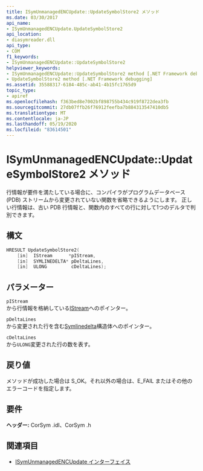 ```yaml
---
title: ISymUnmanagedENCUpdate::UpdateSymbolStore2 メソッド
ms.date: 03/30/2017
api_name:
- ISymUnmanagedENCUpdate.UpdateSymbolStore2
api_location:
- diasymreader.dll
api_type:
- COM
f1_keywords:
- ISymUnmanagedENCUpdate::UpdateSymbolStore2
helpviewer_keywords:
- ISymUnmanagedENCUpdate::UpdateSymbolStore2 method [.NET Framework debugging]
- UpdateSymbolStore2 method [.NET Framework debugging]
ms.assetid: 35588317-6184-485c-ab41-4b15fc1765d9
topic_type:
- apiref
ms.openlocfilehash: f363bed8e7002bf898755b434c919f8722dea3fb
ms.sourcegitcommit: 27db07ffb26f76912feefba7b884313547410db5
ms.translationtype: MT
ms.contentlocale: ja-JP
ms.lasthandoff: 05/19/2020
ms.locfileid: "83614501"
---
```

# <a name="isymunmanagedencupdateupdatesymbolstore2-method"></a>ISymUnmanagedENCUpdate::UpdateSymbolStore2 メソッド
行情報が要件を満たしている場合に、コンパイラがプログラムデータベース (PDB) ストリームから変更されていない関数を省略できるようにします。 正しい行情報は、古い PDB 行情報と、関数内のすべての行に対して1つのデルタで判別できます。  
  
## <a name="syntax"></a>構文  
  
```cpp  
HRESULT UpdateSymbolStore2(  
    [in]  IStream      *pIStream,  
    [in]  SYMLINEDELTA* pDeltaLines,  
    [in]  ULONG         cDeltaLines);  
```  
  
## <a name="parameters"></a>パラメーター  
 `pIStream`  
 から行情報を格納している[IStream](/windows/desktop/api/objidl/nn-objidl-istream)へのポインター。  
  
 `pDeltaLines`  
 から変更された行を含む[Symlinedelta](symlinedelta-structure.md)構造体へのポインター。  
  
 `cDeltaLines`  
 から`ULONG`変更された行の数を表す。  
  
## <a name="return-value"></a>戻り値  
 メソッドが成功した場合は S_OK。それ以外の場合は、E_FAIL またはその他のエラーコードを指定します。  
  
## <a name="requirements"></a>要件  
 **ヘッダー:** CorSym .idl、CorSym .h  
  
## <a name="see-also"></a>関連項目

- [ISymUnmanagedENCUpdate インターフェイス](isymunmanagedencupdate-interface.md)
